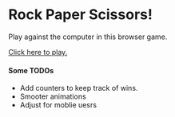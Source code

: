 # Rock Paper Scissors!

Play against the computer in this browser game. 

[Click here to play.](http://dubsta.github.io/Rock-Scissors-Paper/)


#### Some TODOs
* Add counters to keep track of wins.
* Smooter animations
* Adjust for moblie uesrs